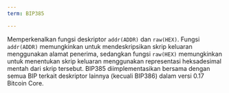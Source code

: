 ```yaml
---
term: BIP385

---
```

Memperkenalkan fungsi deskriptor `addr(ADDR)` dan `raw(HEX)`. Fungsi `addr(ADDR)` memungkinkan untuk mendeskripsikan skrip keluaran menggunakan alamat penerima, sedangkan fungsi `raw(HEX)` memungkinkan untuk menentukan skrip keluaran menggunakan representasi heksadesimal mentah dari skrip tersebut. BIP385 diimplementasikan bersama dengan semua BIP terkait deskriptor lainnya (kecuali BIP386) dalam versi 0.17 Bitcoin Core.